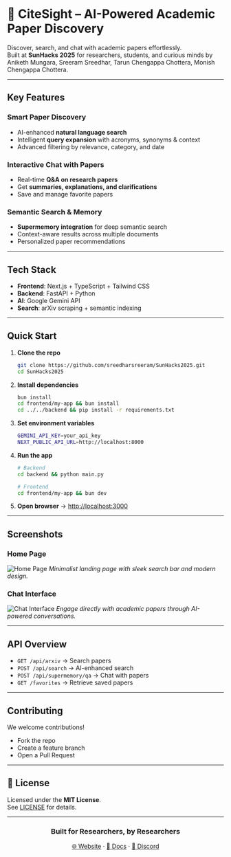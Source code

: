 
# 📖 CiteSight – AI-Powered Academic Paper Discovery

Discover, search, and chat with academic papers effortlessly.  
Built at **SunHacks 2025** for researchers, students, and curious minds by Aniketh Mungara, Sreeram Sreedhar, Tarun Chengappa Chottera, Monish Chengappa Chottera.

---

##  Key Features

###  Smart Paper Discovery
- AI-enhanced **natural language search**
- Intelligent **query expansion** with acronyms, synonyms & context
- Advanced filtering by relevance, category, and date

###  Interactive Chat with Papers
- Real-time **Q&A on research papers**
- Get **summaries, explanations, and clarifications**
- Save and manage favorite papers

###  Semantic Search & Memory
- **Supermemory integration** for deep semantic search
- Context-aware results across multiple documents
- Personalized paper recommendations

---

##  Tech Stack

- **Frontend**: Next.js + TypeScript + Tailwind CSS  
- **Backend**: FastAPI + Python  
- **AI**: Google Gemini API  
- **Search**: arXiv scraping + semantic indexing  

---

##  Quick Start

1. **Clone the repo**
   ```bash
   git clone https://github.com/sreedharsreeram/SunHacks2025.git
   cd SunHacks2025
   ```

2. **Install dependencies**
   ```bash
   bun install
   cd frontend/my-app && bun install
   cd ../../backend && pip install -r requirements.txt
   ```

3. **Set environment variables**
   ```bash
   GEMINI_API_KEY=your_api_key
   NEXT_PUBLIC_API_URL=http://localhost:8000
   ```

4. **Run the app**
   ```bash
   # Backend
   cd backend && python main.py

   # Frontend
   cd frontend/my-app && bun dev
   ```

5. **Open browser**
   → [http://localhost:3000](http://localhost:3000)

---

##  Screenshots

###  Home Page
![Home Page](homepage.jpg)
*Minimalist landing page with sleek search bar and modern design.*

###  Chat Interface
![Chat Interface](Chatbot.jpg)
*Engage directly with academic papers through AI-powered conversations.*

---

##  API Overview

- `GET /api/arxiv` → Search papers  
- `POST /api/search` → AI-enhanced search  
- `POST /api/supermemory/qa` → Chat with papers  
- `GET /favorites` → Retrieve saved papers  

---

## Contributing

We welcome contributions!  
- Fork the repo  
- Create a feature branch  
- Open a Pull Request  

---

## 📄 License

Licensed under the **MIT License**.  
See [LICENSE](LICENSE) for details.

---

<div align="center">

###  Built for Researchers, by Researchers
[🌐 Website](https://sunhacks2025.com) · [📖 Docs](https://docs.sunhacks2025.com) · [💬 Discord](https://discord.gg/sunhacks2025)

</div>
